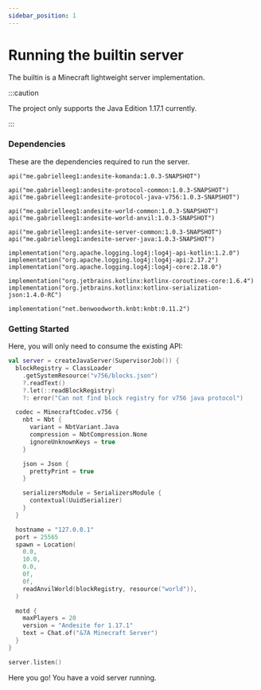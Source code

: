 ```yaml
---
sidebar_position: 1
---
```


# Running the builtin server

The builtin is a Minecraft lightweight server implementation.

:::caution

The project only supports the Java Edition 1.17.1 currently.

:::

### Dependencies

These are the dependencies required to run the server.

```
api("me.gabrielleeg1:andesite-komanda:1.0.3-SNAPSHOT")

api("me.gabrielleeg1:andesite-protocol-common:1.0.3-SNAPSHOT")
api("me.gabrielleeg1:andesite-protocol-java-v756:1.0.3-SNAPSHOT")

api("me.gabrielleeg1:andesite-world-common:1.0.3-SNAPSHOT")
api("me.gabrielleeg1:andesite-world-anvil:1.0.3-SNAPSHOT")

api("me.gabrielleeg1:andesite-server-common:1.0.3-SNAPSHOT")
api("me.gabrielleeg1:andesite-server-java:1.0.3-SNAPSHOT")

implementation("org.apache.logging.log4j:log4j-api-kotlin:1.2.0")
implementation("org.apache.logging.log4j:log4j-api:2.17.2")
implementation("org.apache.logging.log4j:log4j-core:2.18.0")

implementation("org.jetbrains.kotlinx:kotlinx-coroutines-core:1.6.4")
implementation("org.jetbrains.kotlinx:kotlinx-serialization-json:1.4.0-RC")

implementation("net.benwoodworth.knbt:knbt:0.11.2")
```

### Getting Started

Here, you will only need to consume the existing API:

```kotlin title="main.kt"
val server = createJavaServer(SupervisorJob()) {
  blockRegistry = ClassLoader
    .getSystemResource("v756/blocks.json")
    ?.readText()
    ?.let(::readBlockRegistry)
    ?: error("Can not find block registry for v756 java protocol")

  codec = MinecraftCodec.v756 {
    nbt = Nbt {
      variant = NbtVariant.Java
      compression = NbtCompression.None
      ignoreUnknownKeys = true
    }

    json = Json {
      prettyPrint = true
    }

    serializersModule = SerializersModule {
      contextual(UuidSerializer)
    }
  }

  hostname = "127.0.0.1"
  port = 25565
  spawn = Location(
    0.0,
    10.0,
    0.0,
    0f,
    0f,
    readAnvilWorld(blockRegistry, resource("world")),
  )

  motd {
    maxPlayers = 20
    version = "Andesite for 1.17.1"
    text = Chat.of("&7A Minecraft Server")
  }
}

server.listen()
```

Here you go! You have a void server running.
